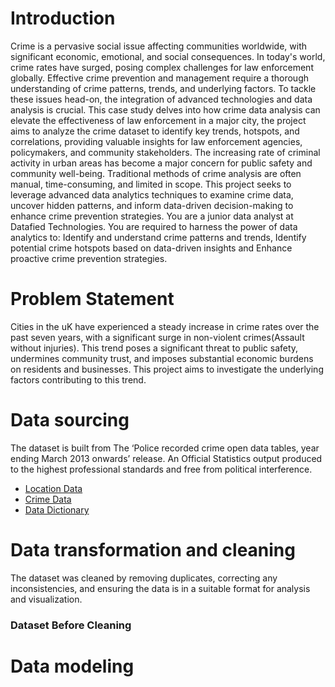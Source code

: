 # Introduction
Crime is a pervasive social issue affecting communities worldwide, with significant economic, emotional, and social consequences.
In today's world, crime rates have surged, posing complex challenges for law enforcement globally. Effective crime prevention and management require a thorough understanding of crime patterns, trends, and underlying factors.
To tackle these issues head-on, the integration of advanced technologies and data analysis is crucial. This case study delves into how crime data analysis can elevate the effectiveness of law enforcement in a major city, the project aims to analyze the crime dataset to identify key trends, hotspots, and correlations, providing valuable insights for law enforcement agencies, policymakers, and community stakeholders.
  The increasing rate of criminal activity in urban areas has become a major concern for public safety and community well-being. Traditional methods of crime analysis are often manual, time-consuming, and limited in scope. This project seeks to leverage advanced data analytics techniques to examine crime data, uncover hidden patterns, and inform data-driven decision-making to enhance crime prevention strategies.
   You are a junior data analyst at Datafied Technologies. You are required to harness the power of data analytics to:
Identify and understand crime patterns and trends, Identify potential crime hotspots based on data-driven insights and Enhance proactive crime prevention strategies.
# Problem Statement
Cities in the uK have experienced a steady increase in crime rates over the past seven years, with a significant surge in non-violent crimes(Assault without injuries). This trend poses a significant threat to public safety, undermines community trust, and imposes substantial economic burdens on residents and businesses. This project aims to investigate the underlying factors contributing to this trend.
    
# Data sourcing
The dataset is built from The ‘Police recorded crime open data tables, year ending March 2013 onwards’ release. An Official Statistics output produced to the highest professional standards and free from political interference.
- [Location Data](https://docs.google.com/spreadsheets/d/12_rGg2I15b8fcCuI3-sa6s_ZFo_GO6ODY4_CmGzXqms/edit?usp=classroom_web&authuser=0)
- [Crime Data](https://docs.google.com/spreadsheets/d/10tMLxKFBo_yIbFgpzbFul6xO9JhHG8yth8ZM2RXc6Gc/edit?usp=classroom_web&authuser=0)
- [Data Dictionary](https://drive.google.com/file/d/1UanB-0CzhQIlMBdpBprS7t8d0W_L2jHx/view?usp=classroom_web&authuser=0)
# Data transformation and cleaning
The dataset was cleaned by removing duplicates, correcting any inconsistencies, and ensuring the data is in a suitable format for analysis and visualization.
### Dataset Before Cleaning


# Data modeling
